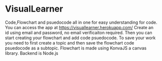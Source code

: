 # VisualLearner
Code,Flowchart and psuedocode all in one for easy understanding for code.
You can access the app at https://visuallearner.herokuapp.com/
Create an id using email and password, no email verificaiton required.
Then you can start creating your flowchart and add code psuedocode.
To save your work you need to first create a topic and then save the flowchart code psuedocode as a subtopic.
Flowchart is made using KonvaJS a canvas library.
Backend is Node.js
